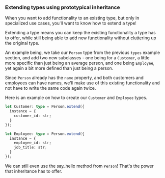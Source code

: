 ### Extending types using prototypical inheritance

When you want to add functionality to an existing type, but
only in specialized use cases, you'll want to know how to
extend a type!

Extending a type means you can keep the existing functionality a
type has to offer, while still being able to add new functionality
without cluttering up the original type.

An example being, we take our `Person` type from the previous `types`
example section, and add two new subclasses - one being for a `Customer`,
a little more specific than just being an average person, and
one being `Employee`, yet again a bit more defined than just being a person.

Since `Person` already has the `name` property, and both customers and
employees can have names, we'll make use of this existing
functionality and not have to write the same code again twice.

Here is an example on how to create our `Customer` and `Employee` types.

```typescript
let Customer: type = Person.extend({
  instance = {
    customer_id: str;
  }
});

let Employee: type = Person.extend({
  instance = {
    employee_id: str;
    job_title: str;
  }
});
```

We can still even use the say_hello method from `Person`!
That's the power that inheritance has to offer.
